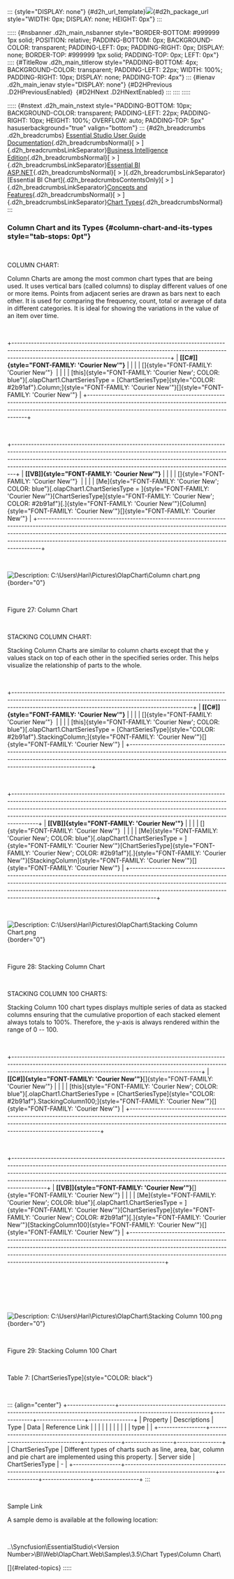 ::: {style="DISPLAY: none"}
[](ms-xhelp:///?Id=d2h_url_template){#d2h_url_template}![](!package_url!){#d2h_package_url style="WIDTH: 0px; DISPLAY: none; HEIGHT: 0px"}
:::

::::: {#nsbanner .d2h_main_nsbanner style="BORDER-BOTTOM: #999999 1px solid; POSITION: relative; PADDING-BOTTOM: 0px; BACKGROUND-COLOR: transparent; PADDING-LEFT: 0px; PADDING-RIGHT: 0px; DISPLAY: none; BORDER-TOP: #999999 1px solid; PADDING-TOP: 0px; LEFT: 0px"}
:::: {#TitleRow .d2h_main_titlerow style="PADDING-BOTTOM: 4px; BACKGROUND-COLOR: transparent; PADDING-LEFT: 22px; WIDTH: 100%; PADDING-RIGHT: 10px; DISPLAY: none; PADDING-TOP: 4px"}
::: {#ienav .d2h_main_ienav style="DISPLAY: none"}
[](ms-xhelp:///?Id=5c96ab47-73f3-47a3-8b7d-45a8806a7ba0){#D2HPrevious .D2HPreviousEnabled}  [](ms-xhelp:///?Id=03f1f368-6689-4d73-81d1-2f5903bace8a){#D2HNext .D2HNextEnabled}
:::
::::
:::::

::::: {#nstext .d2h_main_nstext style="PADDING-BOTTOM: 10px; BACKGROUND-COLOR: transparent; PADDING-LEFT: 22px; PADDING-RIGHT: 10px; HEIGHT: 100%; OVERFLOW: auto; PADDING-TOP: 5px" hasuserbackground="true" valign="bottom"}
::: {#d2h_breadcrumbs .d2h_breadcrumbs}
[Essential Studio User Guide Documentation](ms-xhelp:///?Id=12457748-09e3-4d74-a240-8e049cedf030){.d2h_breadcrumbsNormal}[ \> ]{.d2h_breadcrumbsLinkSeparator}[Business Intelligence Edition](ms-xhelp:///?Id=fdf33dd8-62b2-47b9-ad7b-fc50e590bca5){.d2h_breadcrumbsNormal}[ \> ]{.d2h_breadcrumbsLinkSeparator}[Essential BI ASP.NET](ms-xhelp:///?Id=99c6694e-59c3-4c59-abb5-ce9ce9a948bc){.d2h_breadcrumbsNormal}[ \> ]{.d2h_breadcrumbsLinkSeparator}[Essential BI Chart]{.d2h_breadcrumbsContentsOnly}[ \> ]{.d2h_breadcrumbsLinkSeparator}[Concepts and Features](ms-xhelp:///?Id=be4e11fe-e0a1-44d7-aa3a-05cf8b78bdb8){.d2h_breadcrumbsNormal}[ \> ]{.d2h_breadcrumbsLinkSeparator}[Chart Types](ms-xhelp:///?Id=11a8b8a5-faa3-4a18-ac73-7d73435f1963){.d2h_breadcrumbsNormal}
:::

### Column Chart and its Types {#column-chart-and-its-types style="tab-stops: 0pt"}

 

COLUMN CHART:

Column Charts are among the most common chart types that are being used. It uses vertical bars (called columns) to display different values of one or more items. Points from adjacent series are drawn as bars next to each other. It is used for comparing the frequency, count, total or average of data in different categories. It is ideal for showing the variations in the value of an item over time.

 

+--------------------------------------------------------------------------------------------------------------------------------------------------------------------------------------------------------------------+
| **[\[C#\]]{style="FONT-FAMILY: 'Courier New'"}**                                                                                                                                                                   |
|                                                                                                                                                                                                                    |
| []{style="FONT-FAMILY: 'Courier New'"}                                                                                                                                                                             |
|                                                                                                                                                                                                                    |
| [this]{style="FONT-FAMILY: 'Courier New'; COLOR: blue"}[.olapChart1.ChartSeriesType = [ChartSeriesType]{style="COLOR: #2b91af"}.Column;]{style="FONT-FAMILY: 'Courier New'"}[]{style="FONT-FAMILY: 'Courier New'"} |
+--------------------------------------------------------------------------------------------------------------------------------------------------------------------------------------------------------------------+

 

+-------------------------------------------------------------------------------------------------------------------------------------------------------------------------------------------------------------------------------------------------------------------------------------------------------------------------+
| **[\[VB\]]{style="FONT-FAMILY: 'Courier New'"}**                                                                                                                                                                                                                                                                        |
|                                                                                                                                                                                                                                                                                                                         |
| []{style="FONT-FAMILY: 'Courier New'"}                                                                                                                                                                                                                                                                                  |
|                                                                                                                                                                                                                                                                                                                         |
| [Me]{style="FONT-FAMILY: 'Courier New'; COLOR: blue"}[.olapChart1.ChartSeriesType = ]{style="FONT-FAMILY: 'Courier New'"}[ChartSeriesType]{style="FONT-FAMILY: 'Courier New'; COLOR: #2b91af"}[.]{style="FONT-FAMILY: 'Courier New'"}[Column]{style="FONT-FAMILY: 'Courier New'"}[]{style="FONT-FAMILY: 'Courier New'"} |
+-------------------------------------------------------------------------------------------------------------------------------------------------------------------------------------------------------------------------------------------------------------------------------------------------------------------------+

 

![Description: C:\\Users\\Hari\\Pictures\\OlapChart\\Column chart.png](ImagesExt/image48_30.jpg){border="0"}

 

Figure 27: Column Chart

 

STACKING COLUMN CHART:

Stacking Column Charts are similar to column charts except that the y values stack on top of each other in the specified series order. This helps visualize the relationship of parts to the whole.

 

+----------------------------------------------------------------------------------------------------------------------------------------------------------------------------------------------------------------------------+
| **[\[C#\]]{style="FONT-FAMILY: 'Courier New'"}**                                                                                                                                                                           |
|                                                                                                                                                                                                                            |
| []{style="FONT-FAMILY: 'Courier New'"}                                                                                                                                                                                     |
|                                                                                                                                                                                                                            |
| [this]{style="FONT-FAMILY: 'Courier New'; COLOR: blue"}[.olapChart1.ChartSeriesType = [ChartSeriesType]{style="COLOR: #2b91af"}.StackingColumn;]{style="FONT-FAMILY: 'Courier New'"}[]{style="FONT-FAMILY: 'Courier New'"} |
+----------------------------------------------------------------------------------------------------------------------------------------------------------------------------------------------------------------------------+

 

+---------------------------------------------------------------------------------------------------------------------------------------------------------------------------------------------------------------------------------------------------------------------------------------------------------------------------------+
| **[\[VB\]]{style="FONT-FAMILY: 'Courier New'"}**                                                                                                                                                                                                                                                                                |
|                                                                                                                                                                                                                                                                                                                                 |
| []{style="FONT-FAMILY: 'Courier New'"}                                                                                                                                                                                                                                                                                          |
|                                                                                                                                                                                                                                                                                                                                 |
| [Me]{style="FONT-FAMILY: 'Courier New'; COLOR: blue"}[.olapChart1.ChartSeriesType = ]{style="FONT-FAMILY: 'Courier New'"}[ChartSeriesType]{style="FONT-FAMILY: 'Courier New'; COLOR: #2b91af"}[.]{style="FONT-FAMILY: 'Courier New'"}[StackingColumn]{style="FONT-FAMILY: 'Courier New'"}[]{style="FONT-FAMILY: 'Courier New'"} |
+---------------------------------------------------------------------------------------------------------------------------------------------------------------------------------------------------------------------------------------------------------------------------------------------------------------------------------+

 

![Description: C:\\Users\\Hari\\Pictures\\OlapChart\\Stacking Column Chart.png](ImagesExt/image48_31.jpg){border="0"} 

 

Figure 28: Stacking Column Chart

 

STACKING COLUMN 100 CHARTS:

Stacking Column 100 chart types displays multiple series of data as stacked columns ensuring that the cumulative proportion of each stacked element always totals to 100%. Therefore, the y-axis is always rendered within the range of 0 -- 100.

 

+-------------------------------------------------------------------------------------------------------------------------------------------------------------------------------------------------------------------------------+
| **[\[C#\]]{style="FONT-FAMILY: 'Courier New'"}**[]{style="FONT-FAMILY: 'Courier New'"}                                                                                                                                        |
|                                                                                                                                                                                                                               |
| [this]{style="FONT-FAMILY: 'Courier New'; COLOR: blue"}[.olapChart1.ChartSeriesType = [ChartSeriesType]{style="COLOR: #2b91af"}.StackingColumn100;]{style="FONT-FAMILY: 'Courier New'"}[]{style="FONT-FAMILY: 'Courier New'"} |
+-------------------------------------------------------------------------------------------------------------------------------------------------------------------------------------------------------------------------------+

 

+------------------------------------------------------------------------------------------------------------------------------------------------------------------------------------------------------------------------------------------------------------------------------------------------------------------------------------+
| **[\[VB\]]{style="FONT-FAMILY: 'Courier New'"}**[]{style="FONT-FAMILY: 'Courier New'"}                                                                                                                                                                                                                                             |
|                                                                                                                                                                                                                                                                                                                                    |
| [Me]{style="FONT-FAMILY: 'Courier New'; COLOR: blue"}[.olapChart1.ChartSeriesType = ]{style="FONT-FAMILY: 'Courier New'"}[ChartSeriesType]{style="FONT-FAMILY: 'Courier New'; COLOR: #2b91af"}[.]{style="FONT-FAMILY: 'Courier New'"}[StackingColumn100]{style="FONT-FAMILY: 'Courier New'"}[]{style="FONT-FAMILY: 'Courier New'"} |
+------------------------------------------------------------------------------------------------------------------------------------------------------------------------------------------------------------------------------------------------------------------------------------------------------------------------------------+

 

 

 

![Description: C:\\Users\\Hari\\Pictures\\OlapChart\\Stacking Column 100.png](ImagesExt/image48_32.jpg){border="0"}

 

Figure 29: Stacking Column 100 Chart

 

Table 7: [ChartSeriesType]{style="COLOR: black"}

 

::: {align="center"}
+-----------------+--------------------------------------------------------------------------------------------------------------+-------------+-----------------+----------------+
| Property        | Descriptions                                                                                                 | Type        | Data            | Reference Link |
|                 |                                                                                                              |             |                 |                |
|                 |                                                                                                              |             | type            |                |
+-----------------+--------------------------------------------------------------------------------------------------------------+-------------+-----------------+----------------+
| ChartSeriesType | Different types of charts such as line, area, bar, column and pie chart are implemented using this property. | Server side | ChartSeriesType | \-             |
+-----------------+--------------------------------------------------------------------------------------------------------------+-------------+-----------------+----------------+
:::

 

Sample Link

A sample demo is available at the following location:

 

..\\Syncfusion\\EssentialStudio\\\<Version Number\>\\BI\\Web\\OlapChart.Web\\Samples\\3.5\\Chart Types\\Column Chart\\

[]{#related-topics}
:::::
